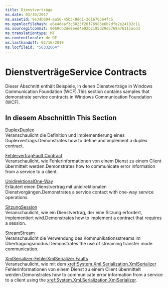 ```yaml
---
title: Dienstverträge
ms.date: 03/30/2017
ms.assetid: 9e34b694-aa56-45b3-8dd1-2616705b4fc5
ms.openlocfilehash: e6e4deaf3c5023f28f76983e6b7dfe2e24182c11
ms.sourcegitcommit: 0069cb3de8eed4e92b2195d29e5769a76111acdd
ms.translationtype: MT
ms.contentlocale: de-DE
ms.lasthandoff: 02/16/2019
ms.locfileid: "56332064"
---
```

# <a name="service-contracts"></a><span data-ttu-id="7d1f7-102">Dienstverträge</span><span class="sxs-lookup"><span data-stu-id="7d1f7-102">Service Contracts</span></span>
<span data-ttu-id="7d1f7-103">Dieser Abschnitt enthält Beispiele, in denen Dienstverträge in Windows Communication Foundation (WCF).</span><span class="sxs-lookup"><span data-stu-id="7d1f7-103">This section contains samples that demonstrate service contracts in Windows Communication Foundation (WCF).</span></span>  
  
## <a name="in-this-section"></a><span data-ttu-id="7d1f7-104">In diesem Abschnitt</span><span class="sxs-lookup"><span data-stu-id="7d1f7-104">In This Section</span></span>  
 [<span data-ttu-id="7d1f7-105">Duplex</span><span class="sxs-lookup"><span data-stu-id="7d1f7-105">Duplex</span></span>](../../../../docs/framework/wcf/samples/duplex.md)  
 <span data-ttu-id="7d1f7-106">Veranschaulicht die Definition und Implementierung eines Duplexvertrags.</span><span class="sxs-lookup"><span data-stu-id="7d1f7-106">Demonstrates how to define and implement a duplex contract.</span></span>  
  
 [<span data-ttu-id="7d1f7-107">Fehlervertrag</span><span class="sxs-lookup"><span data-stu-id="7d1f7-107">Fault Contract</span></span>](../../../../docs/framework/wcf/samples/fault-contract.md)  
 <span data-ttu-id="7d1f7-108">Veranschaulicht, wie Fehlerinformationen von einem Dienst zu einem Client übermittelt werden.</span><span class="sxs-lookup"><span data-stu-id="7d1f7-108">Demonstrates how to communicate error information from a service to a client.</span></span>  
  
 [<span data-ttu-id="7d1f7-109">Unidirektional</span><span class="sxs-lookup"><span data-stu-id="7d1f7-109">One-Way</span></span>](../../../../docs/framework/wcf/samples/one-way.md)  
 <span data-ttu-id="7d1f7-110">Erläutert einen Dienstvertrag mit unidirektionalen Dienstvorgängen.</span><span class="sxs-lookup"><span data-stu-id="7d1f7-110">Demonstrates a service contact with one-way service operations.</span></span>  
  
 [<span data-ttu-id="7d1f7-111">Sitzung</span><span class="sxs-lookup"><span data-stu-id="7d1f7-111">Session</span></span>](../../../../docs/framework/wcf/samples/session.md)  
 <span data-ttu-id="7d1f7-112">Veranschaulicht, wie ein Dienstvertrag, der eine Sitzung erfordert, implementiert wird.</span><span class="sxs-lookup"><span data-stu-id="7d1f7-112">Demonstrates how to implement a contract that requires a session.</span></span>  
  
 [<span data-ttu-id="7d1f7-113">Stream</span><span class="sxs-lookup"><span data-stu-id="7d1f7-113">Stream</span></span>](../../../../docs/framework/wcf/samples/stream.md)  
 <span data-ttu-id="7d1f7-114">Veranschaulicht die Verwendung des Kommunikationsstreams im Übertragungsmodus.</span><span class="sxs-lookup"><span data-stu-id="7d1f7-114">Demonstrates the use of streaming transfer mode communication.</span></span>  
  
 [<span data-ttu-id="7d1f7-115">XmlSerializer-Fehler</span><span class="sxs-lookup"><span data-stu-id="7d1f7-115">XmlSerializer Faults</span></span>](../../../../docs/framework/wcf/samples/xmlserializer-faults.md)  
 <span data-ttu-id="7d1f7-116">Veranschaulicht, wie mit dem <xref:System.Xml.Serialization.XmlSerializer> Fehlerinformationen von einem Dienst zu einem Client übermittelt werden.</span><span class="sxs-lookup"><span data-stu-id="7d1f7-116">Demonstrates how to communicate error information from a service to a client using the <xref:System.Xml.Serialization.XmlSerializer>.</span></span>

